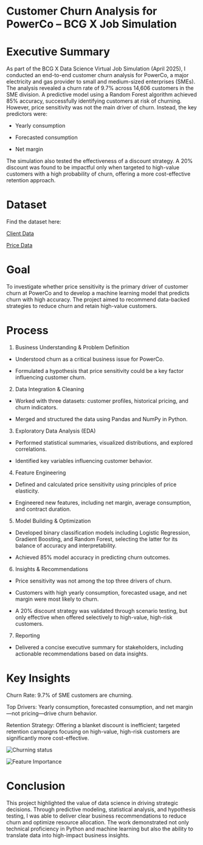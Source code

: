# Customer Churn Analysis for PowerCo – BCG X Job Simulation

# Executive Summary
As part of the BCG X Data Science Virtual Job Simulation (April 2025), I conducted an end-to-end customer churn analysis for PowerCo, a major electricity and gas provider to small and medium-sized enterprises (SMEs). The analysis revealed a churn rate of 9.7% across 14,606 customers in the SME division. A predictive model using a Random Forest algorithm achieved 85% accuracy, successfully identifying customers at risk of churning. However, price sensitivity was not the main driver of churn. Instead, the key predictors were:

- Yearly consumption

- Forecasted consumption

- Net margin

The simulation also tested the effectiveness of a discount strategy. A 20% discount was found to be impactful only when targeted to high-value customers with a high probability of churn, offering a more cost-effective retention approach.

# Dataset
Find the dataset here:

<a href= "https://github.com/divyakadava61/Customer-Churn-Analysis/blob/main/client_data%20(1).csv"> Client Data </a>

<a href = "https://github.com/divyakadava61/Customer-Churn-Analysis/blob/main/price_data%20(1).csv"> Price Data </a>

# Goal
To investigate whether price sensitivity is the primary driver of customer churn at PowerCo and to develop a machine learning model that predicts churn with high accuracy. The project aimed to recommend data-backed strategies to reduce churn and retain high-value customers.

# Process
1. Business Understanding & Problem Definition

- Understood churn as a critical business issue for PowerCo.

- Formulated a hypothesis that price sensitivity could be a key factor influencing customer churn.

2. Data Integration & Cleaning

- Worked with three datasets: customer profiles, historical pricing, and churn indicators.

- Merged and structured the data using Pandas and NumPy in Python.

3. Exploratory Data Analysis (EDA)

- Performed statistical summaries, visualized distributions, and explored correlations.

- Identified key variables influencing customer behavior.

4. Feature Engineering

- Defined and calculated price sensitivity using principles of price elasticity.

- Engineered new features, including net margin, average consumption, and contract duration.

5. Model Building & Optimization

- Developed binary classification models including Logistic Regression, Gradient Boosting, and Random Forest, selecting the latter for its balance of accuracy and interpretability.

- Achieved 85% model accuracy in predicting churn outcomes.

6. Insights & Recommendations

- Price sensitivity was not among the top three drivers of churn.

- Customers with high yearly consumption, forecasted usage, and net margin were most likely to churn.

- A 20% discount strategy was validated through scenario testing, but only effective when offered selectively to high-value, high-risk customers.

7. Reporting

- Delivered a concise executive summary for stakeholders, including actionable recommendations based on data insights.

# Key Insights
Churn Rate: 9.7% of SME customers are churning.

Top Drivers: Yearly consumption, forecasted consumption, and net margin—not pricing—drive churn behavior.

Retention Strategy: Offering a blanket discount is inefficient; targeted retention campaigns focusing on high-value, high-risk customers are significantly more cost-effective.

![Churning status](https://github.com/user-attachments/assets/4977d1d5-6747-4121-b172-f11ecf3c62ee)

![Feature Importance ](https://github.com/user-attachments/assets/6858aa17-52ac-440e-b6b4-f6edb2230829)

# Conclusion
This project highlighted the value of data science in driving strategic decisions. Through predictive modeling, statistical analysis, and hypothesis testing, I was able to deliver clear business recommendations to reduce churn and optimize resource allocation. The work demonstrated not only technical proficiency in Python and machine learning but also the ability to translate data into high-impact business insights.
